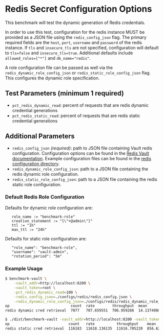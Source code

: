 # Redis Secret Configuration Options

This benchmark will test the dynamic generation of Redis credentials. 

In order to use this test, configuration for the redis instance MUST be provided as a JSON file using the `redis_config_json` flag. The primary required fields are the `host`, `port`, `username` and `password` of the redis instance. If `tls` and `insecure_tls` are not specified, configuration will default to `tls=false` and `insecure_tls=true`. Additional defaults include `allowed_roles=["*"]` and `db_name="redis"`.


 A role configuration file can be passed as well via the `redis_dynamic_role_config_json` or `redis_static_role_config_json` flag. This configures the dynamic role specification. 

## Test Parameters (minimum 1 required)
- `pct_redis_dynamic_read`: percent of requests that are redis dynamic credential generations
- `pct_redis_static_read`: percent of requests that are redis static credential generations


## Additional Parameters

- `redis_config_json` _(required)_: path to JSON file containing Vault redis configuration.  Configuration options can be found in the [Redis Vault documentation](https://developer.hashicorp.com/vault/api-docs/secret/databases/redis).  Example configuration files can be found in the [redis configuration directory](/configs/redis/).
- `redis_dynamic_role_config_json`: path to a JSON file containing the redis dynamic role configuration.
- `redis_static_role_config_json`: path to a JSON file containing the redis static role configuration.


### Default Redis Role Configuration

 Defaults for dynamic role configuration are:
 ```
 	role_name := "benchmark-role"
	creation_statement := "[\"+@admin\"]"
	ttl := "1h"
	max_ttl := "24h"
```

 Defaults for static role configuration are:
 ```
 	"role_name": "benchmark-role",
    "username": "vault-admin",
    "rotation_period": "5m"
```

### Example Usage

```bash
$ benchmark-vault \
    -vault_addr=http://localhost:8200 \
    -vault_token=root \
    -pct_redis_dynamic_read=100 \
    -redis_config_json=./configs/redis/redis_config.json \
    -redis_dynamic_role_config_json=./configs/redis/redis_dynamic_role_config.json
op                            count  rate        throughput  mean         95th%        99th%        successRatio
redis dynamic cred retrieval  7077   707.659551  706.959286  14.137498ms  25.264196ms  67.917547ms  100.00%
```


```bash
$ ./dist/benchmark-vault -vault_addr=http://localhost:8200 -vault_token=dev -pct_redis_static_read=100 -redis_config_json=./configs/redis/redis_config.json -redis_static_role_config_json=./configs/redis/redis_static_role_config.json -cleanup=false
op                           count   rate          throughput    mean       95th%       99th%       successRatio
redis static cred retrieval  116183  11618.136135  11616.705220  856.629µs  1.863952ms  2.903061ms  100.00%
```
